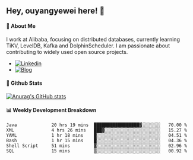 ## Hey, ouyangyewei here! :wave:

#### :rocket: About Me
I work at Alibaba, focusing on distributed databases, currently learning TiKV, LevelDB, Kafka and DolphinScheduler. I am passionate about contributing to widely used open source projects.

- [![Linkedin](https://img.shields.io/badge/LinkedIn-ouyangyewei-blue)](https://www.linkedin.com/in/ouyangyewei/)
- [![Blog](https://img.shields.io/badge/Blog-yeweiouyang-orange)](https://blog.csdn.net/yeweiouyang)

#### :star2: Github Stats
[![Anurag's GitHub stats](https://github-readme-stats.vercel.app/api?username=ouyangyewei&show_icons=true&cache_seconds=3600&theme=tokyonight)](https://github.com/anuraghazra/github-readme-stats)

#### :bar_chart: Weekly Development Breakdown
<!--START_SECTION:waka-->

```text
Java             20 hrs 19 mins  █████████████████▓░░░░░░░   70.00 %
XML              4 hrs 26 mins   ███▓░░░░░░░░░░░░░░░░░░░░░   15.27 %
YAML             1 hr 18 mins    █░░░░░░░░░░░░░░░░░░░░░░░░   04.51 %
Bash             1 hr 15 mins    █░░░░░░░░░░░░░░░░░░░░░░░░   04.36 %
Shell Script     51 mins         ▓░░░░░░░░░░░░░░░░░░░░░░░░   02.96 %
SQL              15 mins         ▒░░░░░░░░░░░░░░░░░░░░░░░░   00.92 %
```

<!--END_SECTION:waka-->
